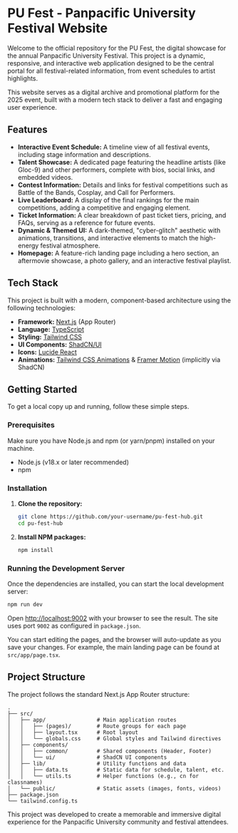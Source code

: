 # PU Fest - Panpacific University Festival Website

Welcome to the official repository for the PU Fest, the digital showcase for the annual Panpacific University Festival. This project is a dynamic, responsive, and interactive web application designed to be the central portal for all festival-related information, from event schedules to artist highlights.

This website serves as a digital archive and promotional platform for the 2025 event, built with a modern tech stack to deliver a fast and engaging user experience.

##  Features

- **Interactive Event Schedule:** A timeline view of all festival events, including stage information and descriptions.
- **Talent Showcase:** A dedicated page featuring the headline artists (like Gloc-9) and other performers, complete with bios, social links, and embedded videos.
- **Contest Information:** Details and links for festival competitions such as Battle of the Bands, Cosplay, and Call for Performers.
- **Live Leaderboard:** A display of the final rankings for the main competitions, adding a competitive and engaging element.
- **Ticket Information:** A clear breakdown of past ticket tiers, pricing, and FAQs, serving as a reference for future events.
- **Dynamic & Themed UI:** A dark-themed, "cyber-glitch" aesthetic with animations, transitions, and interactive elements to match the high-energy festival atmosphere.
- **Homepage:** A feature-rich landing page including a hero section, an aftermovie showcase, a photo gallery, and an interactive festival playlist.

## Tech Stack

This project is built with a modern, component-based architecture using the following technologies:

- **Framework:** [Next.js](https://nextjs.org/) (App Router)
- **Language:** [TypeScript](https://www.typescriptlang.org/)
- **Styling:** [Tailwind CSS](https://tailwindcss.com/)
- **UI Components:** [ShadCN/UI](https://ui.shadcn.com/)
- **Icons:** [Lucide React](https://lucide.dev/guide/packages/lucide-react)
- **Animations:** [Tailwind CSS Animations](https://tailwindcss.com/docs/animation) & [Framer Motion](https://www.framer.com/motion/) (implicitly via ShadCN)

##  Getting Started

To get a local copy up and running, follow these simple steps.

### Prerequisites

Make sure you have Node.js and npm (or yarn/pnpm) installed on your machine.
- Node.js (v18.x or later recommended)
- npm

### Installation

1. **Clone the repository:**
   ```sh
   git clone https://github.com/your-username/pu-fest-hub.git
   cd pu-fest-hub
   ```

2. **Install NPM packages:**
   ```sh
   npm install
   ```

### Running the Development Server

Once the dependencies are installed, you can start the local development server:

```sh
npm run dev
```

Open [http://localhost:9002](http://localhost:9002) with your browser to see the result. The site uses port `9002` as configured in `package.json`.

You can start editing the pages, and the browser will auto-update as you save your changes. For example, the main landing page can be found at `src/app/page.tsx`.

##  Project Structure

The project follows the standard Next.js App Router structure:

```
.
├── src/
│   ├── app/                # Main application routes
│   │   ├── (pages)/        # Route groups for each page
│   │   ├── layout.tsx      # Root layout
│   │   └── globals.css     # Global styles and Tailwind directives
│   ├── components/
│   │   ├── common/         # Shared components (Header, Footer)
│   │   └── ui/             # ShadCN UI components
│   ├── lib/                # Utility functions and data
│   │   ├── data.ts         # Static data for schedule, talent, etc.
│   │   └── utils.ts        # Helper functions (e.g., cn for classnames)
│   └── public/             # Static assets (images, fonts, videos)
├── package.json
└── tailwind.config.ts
```

This project was developed to create a memorable and immersive digital experience for the Panpacific University community and festival attendees.
